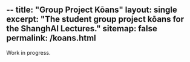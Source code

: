 --
title: "Group Project Kōans"
layout: single
excerpt: "The student group project kōans for the ShanghAI Lectures."
sitemap: false
permalink: /koans.html
---

Work in progress.
